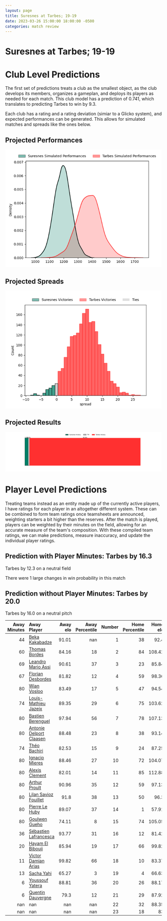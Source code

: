 ```yaml
---  
layout: page  
title: Suresnes at Tarbes; 19-19  
date: 2023-03-26 15:00:00 18:00:00 -0500  
categories: match review  
---
```

# Suresnes at Tarbes; 19-19

# Club Level Predictions


The first set of predictions treats a club as the smallest object, as the club develops its members, organizes a gameplan, and deploys its players as needed for each match. This club model has a prediction of 0.741, which translates to predicting Tarbes to win by 9.3.

Each club has a rating and a rating deviation (simiar to a Glicko system), and expected performances can be generated. This allows for simulated matches and spreads like the ones below.
## Projected Performances


![Projected Performances](plots/performances_2023-03-26-Tarbes-Suresnes.png)
## Projected Spreads


![Projected Spreads](plots/spreads_2023-03-26-Tarbes-Suresnes.png)
## Projected Results


![Projected Results](plots/resultbar_2023-03-26-Tarbes-Suresnes.png)
# Player Level Predictions


Treating teams instead as an entity made up of the currently active players, I have ratings for each player in an altogether different system. These can be combined to form team ratings once teamsheets are announced, weighting starters a bit higher than the reserves. After the match is played, players can be weighted by their minutes on the field, allowing for an accurate measure of the team's composition. With these compiled team ratings, we can make predictions, measure inaccuracy, and update the individual player ratings.
## Prediction with Player Minutes: Tarbes by 16.3


Tarbes by 12.3 on a neutral field

There were 1 large changes in win probability in this match
## Prediction without Player Minutes: Tarbes by 20.0


Tarbes by 16.0 on a neutral pitch



|   Away Minutes | Away Player                                                                  |   Away elo |   Away Percentile |   Number |   Home Percentile |   Home elo | Home Player                                                                 |   Home Minutes |
|---------------:|:-----------------------------------------------------------------------------|-----------:|------------------:|---------:|------------------:|-----------:|:----------------------------------------------------------------------------|---------------:|
|             44 | [Beka Kakabadze](..//playerfiles//BekaKakabadze_cleaned.md)                  |      91.01 |               nan |        1 |                38 |      92.4  | [Antoine Palisse](..//playerfiles//AntoinePalisse_cleaned.md)               |             49 |
|             60 | [Thomas Bordes](..//playerfiles//ThomasBordes_cleaned.md)                    |      84.16 |                18 |        2 |                84 |     108.42 | [Enzo Mondon](..//playerfiles//EnzoMondon_cleaned.md)                       |             49 |
|             69 | [Leandro Mario Assi](..//playerfiles//LeandroMarioAssi_cleaned.md)           |      90.61 |                37 |        3 |                23 |      85.84 | [Aleksi Tchitchiashvili](..//playerfiles//AleksiTchitchiashvili_cleaned.md) |             25 |
|             67 | [Florian Desbordes](..//playerfiles//FlorianDesbordes_cleaned.md)            |      81.82 |                12 |        4 |                59 |      98.36 | [Aurelien Ricart](..//playerfiles//AurelienRicart_cleaned.md)               |             49 |
|             80 | [Wian Vosloo](..//playerfiles//WianVosloo_cleaned.md)                        |      83.49 |                17 |        5 |                47 |      94.54 | [Antoine Bousquet](..//playerfiles//AntoineBousquet_cleaned.md)             |             80 |
|             74 | [Louis-Mathieu Jazeix](..//playerfiles//Louis-MathieuJazeix_cleaned.md)      |      89.35 |                29 |        6 |                75 |     103.62 | [Mattéo Coustalat](..//playerfiles//MattéoCoustalat_cleaned.md)             |             52 |
|             80 | [Bastien Berenguel](..//playerfiles//BastienBerenguel_cleaned.md)            |      97.94 |                56 |        7 |                78 |     107.13 | [Léo Saint-Guilhem](..//playerfiles//LéoSaint-Guilhem_cleaned.md)           |             80 |
|             80 | [Antonie Delport Claasen](..//playerfiles//AntonieDelportClaasen_cleaned.md) |      88.48 |                23 |        8 |                38 |      93.14 | [Willem Leon Massyn](..//playerfiles//WillemLeonMassyn_cleaned.md)          |             80 |
|             74 | [Théo Bachiri](..//playerfiles//ThéoBachiri_cleaned.md)                      |      82.53 |                15 |        9 |                24 |      87.25 | [Thibaut Dulucq](..//playerfiles//ThibautDulucq_cleaned.md)                 |             63 |
|             80 | [Ignacio Mieres](..//playerfiles//IgnacioMieres_cleaned.md)                  |      88.46 |                27 |       10 |                72 |     104.07 | [Anthony  Fuertes](..//playerfiles//AnthonyFuertes_cleaned.md)              |             80 |
|             80 | [Alexis Clement](..//playerfiles//AlexisClement_cleaned.md)                  |      82.01 |                14 |       11 |                85 |     112.88 | [Jonathan Duffau](..//playerfiles//JonathanDuffau_cleaned.md)               |             80 |
|             80 | [Arthur Proult](..//playerfiles//ArthurProult_cleaned.md)                    |      90.96 |                35 |       12 |                59 |      97.13 | [Josaia Vakacegu](..//playerfiles//JosaiaVakacegu_cleaned.md)               |             75 |
|             80 | [Lilan Savioz Fouillet](..//playerfiles//LilanSaviozFouillet_cleaned.md)     |      91.8  |                38 |       13 |                50 |      96.3  | [Alofa Alofa](..//playerfiles//AlofaAlofa_cleaned.md)                       |             80 |
|             80 | [Pierre Le Huby](..//playerfiles//PierreLeHuby_cleaned.md)                   |      89.07 |                37 |       14 |                 1 |      57.91 | [Maxime Oltmann](..//playerfiles//MaximeOltmann_cleaned.md)                 |             40 |
|             80 | [Goulwen Gueho](..//playerfiles//GoulwenGueho_cleaned.md)                    |      74.11 |                 8 |       15 |                74 |     105.05 | [William Pees](..//playerfiles//WilliamPees_cleaned.md)                     |             80 |
|             36 | [Sébastien Lafrancesca](..//playerfiles//SébastienLafrancesca_cleaned.md)    |      93.77 |                31 |       16 |                12 |      81.42 | [Alexandre Combier](..//playerfiles//AlexandreCombier_cleaned.md)           |             31 |
|             20 | [Hayam El Bibouji](..//playerfiles//HayamElBibouji_cleaned.md)               |      85.94 |                19 |       17 |                66 |      99.82 | [Johan Mees Erasmus](..//playerfiles//JohanMeesErasmus_cleaned.md)          |             31 |
|             11 | [Victor Damian Arias](..//playerfiles//VictorDamianArias_cleaned.md)         |      99.82 |                66 |       18 |                10 |      83.37 | [Alexandre Duny](..//playerfiles//AlexandreDuny_cleaned.md)                 |             55 |
|             13 | [Sacha Yahi](..//playerfiles//SachaYahi_cleaned.md)                          |      65.27 |                 3 |       19 |                 4 |      66.63 | [Paul Sajous](..//playerfiles//PaulSajous_cleaned.md)                       |             31 |
|              6 | [Youssouf Yatera](..//playerfiles//YoussoufYatera_cleaned.md)                |      88.81 |                36 |       20 |                26 |      88.17 | [Loan Real](..//playerfiles//LoanReal_cleaned.md)                           |             28 |
|              6 | [Quentin Dauvergne](..//playerfiles//QuentinDauvergne_cleaned.md)            |      79.3  |                12 |       21 |                29 |      87.92 | [Alexis Levron](..//playerfiles//AlexisLevron_cleaned.md)                   |             17 |
|            nan | nan                                                                          |     nan    |               nan |       22 |                32 |      88.35 | [Julien Cantan](..//playerfiles//JulienCantan_cleaned.md)                   |              5 |
|            nan | nan                                                                          |     nan    |               nan |       23 |                18 |      83    | [Thibaut Trotta](..//playerfiles//ThibautTrotta_cleaned.md)                 |             40 |

